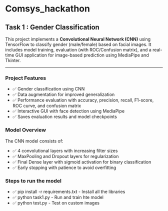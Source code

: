 # Comsys_hackathon

## Task 1 : Gender Classification

This project implements a **Convolutional Neural Network (CNN)** using TensorFlow to classify gender (male/female) based on facial images. It includes model training, evaluation (with ROC/Confusion matrix), and a real-time GUI application for image-based prediction using MediaPipe and Tkinter.

---

### Project Features

- ✅ Gender classification using CNN
- ✅ Data augmentation for improved generalization
- ✅ Performance evaluation with accuracy, precision, recall, F1-score, ROC curve, and confusion matrix
- ✅ Interactive GUI with face detection using MediaPipe
- ✅ Saves evaluation results and model checkpoints


### Model Overview

The CNN model consists of:
- ✅ 4 convolutional layers with increasing filter sizes
- ✅ MaxPooling and Dropout layers for regularization
- ✅ Final Dense layer with sigmoid activation for binary classification
- ✅ Early stopping with patience to avoid overfitting

### Steps to run the model
- ✅ pip install -r requirements.txt - Install all the libraries
- ✅ python task1.py - Run and train hte model
- ✅ python test.py - Test on custom images


